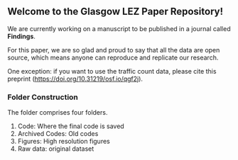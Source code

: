 ## Welcome to the Glasgow LEZ Paper Repository!
We are currently working on a manuscript to be published in a journal called **Findings**.

For this paper, we are so glad and proud to say that all the data are open source, which means anyone can reproduce and replicate our research.

One exception: if you want to use the traffic count data, please cite this preprint (https://doi.org/10.31219/osf.io/qgf2j).


### Folder Construction
The folder comprises four folders.

1. Code: Where the final code is saved
2. Archived Codes: Old codes
3. Figures: High resolution figures
4. Raw data: original dataset
